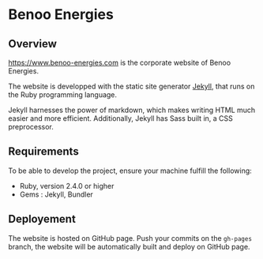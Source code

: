# Benoo Energies

## Overview
https://www.benoo-energies.com is the corporate website of Benoo Energies.

The website is developped with the static site generator [Jekyll](https://jekyllrb.com/), that runs on the Ruby programming language.

Jekyll harnesses the power of markdown, which makes writing HTML much easier and more efficient. Additionally, Jekyll has Sass built in, a CSS preprocessor.

## Requirements
To be able to develop the project, ensure your machine fulfill the following:
* Ruby, version 2.4.0 or higher
* Gems : Jekyll, Bundler

## Deployement
The website is hosted on GitHub page. Push your commits on the ```gh-pages``` branch, the website will be automatically built and deploy on GitHub page.
